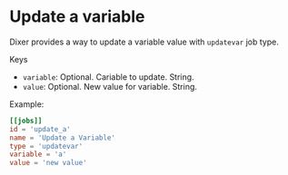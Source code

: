 # Update a variable

Dixer provides a way to update a variable value with `updatevar` job type.

Keys

- `variable`: Optional. Cariable to update. String.
- `value`: Optional. New value for variable. String.

Example:

```toml
[[jobs]]
id = 'update_a'
name = 'Update a Variable'
type = 'updatevar'
variable = 'a'
value = 'new value'
```